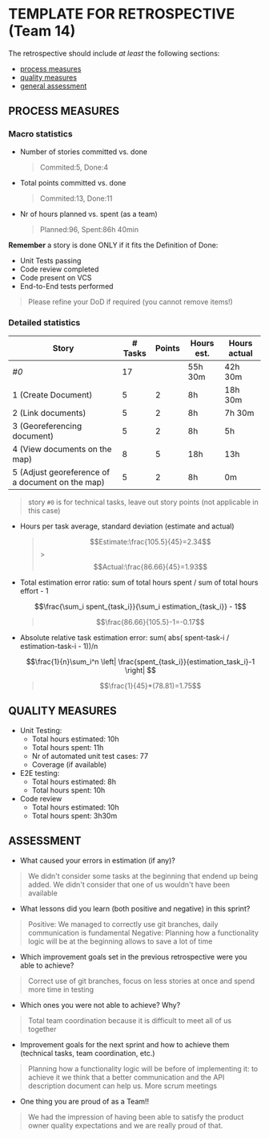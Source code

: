 # TEMPLATE FOR RETROSPECTIVE (Team 14)

The retrospective should include _at least_ the following
sections:

- [process measures](#process-measures)
- [quality measures](#quality-measures)
- [general assessment](#assessment)

## PROCESS MEASURES

### Macro statistics

- Number of stories committed vs. done
  > Commited:5, Done:4
- Total points committed vs. done
  > Commited:13, Done:11
- Nr of hours planned vs. spent (as a team)
  > Planned:96, Spent:86h 40min

**Remember** a story is done ONLY if it fits the Definition of Done:

- Unit Tests passing
- Code review completed
- Code present on VCS
- End-to-End tests performed

> Please refine your DoD if required (you cannot remove items!)

### Detailed statistics

| Story                                            | # Tasks | Points | Hours est. | Hours actual |
| ------------------------------------------------ | ------- | ------ | ---------- | ------------ |
| _#0_                                             | 17      |        | 55h 30m    | 42h 30m      |
| 1 (Create Document)                              | 5       | 2      | 8h         | 18h 30m      |
| 2 (Link documents)                               | 5       | 2      | 8h         | 7h 30m       |
| 3 (Georeferencing document)                      | 5       | 2      | 8h         | 5h           |
| 4 (View documents on the map)                    | 8       | 5      | 18h        | 13h          |
| 5 (Adjust georeference of a document on the map) | 5       | 2      | 8h         | 0m           |

> story `#0` is for technical tasks, leave out story points (not applicable in this case)

- Hours per task average, standard deviation (estimate and actual)
  > $$Estimate:\frac{105.5}{45}=2.34$$ > $$Actual:\frac{86.66}{45}=1.93$$
- Total estimation error ratio: sum of total hours spent / sum of total hours effort - 1

  $$\frac{\sum_i spent_{task_i}}{\sum_i estimation_{task_i}} - 1$$

  > $$\frac{86.66}{105.5}-1=-0.17$$

- Absolute relative task estimation error: sum( abs( spent-task-i / estimation-task-i - 1))/n

  $$\frac{1}{n}\sum_i^n \left| \frac{spent_{task_i}}{estimation_task_i}-1 \right| $$

  > $$\frac{1}{45}*(78.81)=1.75$$

## QUALITY MEASURES

- Unit Testing:
  - Total hours estimated: 10h
  - Total hours spent: 11h
  - Nr of automated unit test cases: 77
  - Coverage (if available)
- E2E testing:
  - Total hours estimated: 8h
  - Total hours spent: 10h
- Code review
  - Total hours estimated: 10h
  - Total hours spent: 3h30m

## ASSESSMENT

- What caused your errors in estimation (if any)?

> We didn't consider some tasks at the beginning that endend up being added.
> We didn't consider that one of us wouldn't have been available

- What lessons did you learn (both positive and negative) in this sprint?

> Positive: We managed to correctly use git branches, daily communication is fundamental
> Negative: Planning how a functionality logic will be at the beginning allows to save a lot of time

- Which improvement goals set in the previous retrospective were you able to achieve?

> Correct use of git branches, focus on less stories at once and spend more time in testing

- Which ones you were not able to achieve? Why?

> Total team coordination because it is difficult to meet all of us together

- Improvement goals for the next sprint and how to achieve them (technical tasks, team coordination, etc.)

> Planning how a functionality logic will be before of implementing it: to achieve it we think that a better communication and the API description document can help us.
> More scrum meetings

- One thing you are proud of as a Team!!

> We had the impression of having been able to satisfy the product owner quality expectations and we are really proud of that.
